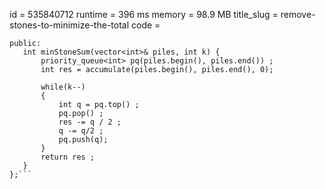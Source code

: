 id = 535840712
runtime  = 396 ms 
memory = 98.9 MB
title_slug = remove-stones-to-minimize-the-total
code =
 ```class Solution {
public:
    int minStoneSum(vector<int>& piles, int k) {
        priority_queue<int> pq(piles.begin(), piles.end()) ;
        int res = accumulate(piles.begin(), piles.end(), 0);
        
        while(k--) 
        {
            int q = pq.top() ;
            pq.pop() ;
            res -= q / 2 ;
            q -= q/2 ;
            pq.push(q); 
        }
        return res ;
    }
};```
